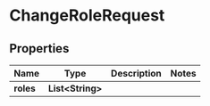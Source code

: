 
# ChangeRoleRequest

## Properties
Name | Type | Description | Notes
------------ | ------------- | ------------- | -------------
**roles** | **List&lt;String&gt;** |  | 



